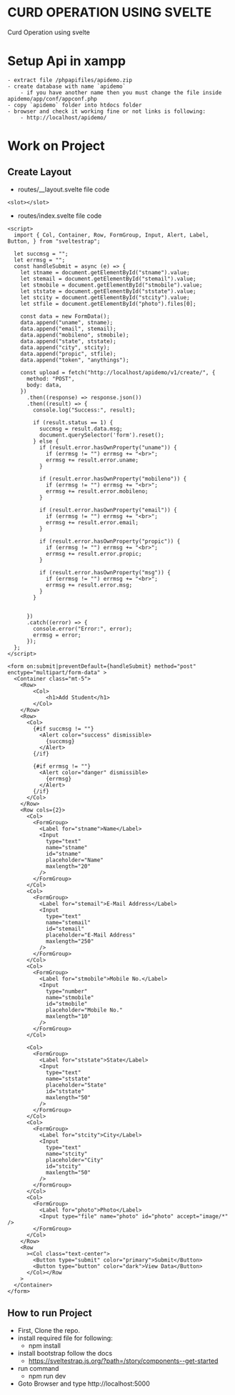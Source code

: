 #  CURD OPERATION USING SVELTE
Curd Operation using svelte

# Setup Api in xampp
    - extract file /phpapifiles/apidemo.zip
    - create database with name `apidemo`
        - if you have another name then you must change the file inside apidemo/app/conf/appconf.php
    - copy `apidemo` folder into htdocs folder
    - browser and check it working fine or not links is following:
        - http://localhost/apidemo/

# Work on Project


## Create Layout

- routes/__layout.svelte file code

```
<slot></slot>
```

- routes/index.svelte file code

```
<script>
  import { Col, Container, Row, FormGroup, Input, Alert, Label, Button, } from "sveltestrap";

  let succmsg = "";
  let errmsg = "";
  const handleSubmit = async (e) => {
    let stname = document.getElementById("stname").value;
    let stemail = document.getElementById("stemail").value;
    let stmobile = document.getElementById("stmobile").value;
    let ststate = document.getElementById("ststate").value;
    let stcity = document.getElementById("stcity").value;
    let stfile = document.getElementById("photo").files[0];

    const data = new FormData();
    data.append("uname", stname);
    data.append("email", stemail);
    data.append("mobileno", stmobile);
    data.append("state", ststate);
    data.append("city", stcity);
    data.append("propic", stfile);
    data.append("token", "anythings");

    const upload = fetch("http://localhost/apidemo/v1/create/", {
      method: "POST",
      body: data,
    })
      .then((response) => response.json())
      .then((result) => {
        console.log("Success:", result);

        if (result.status == 1) {
          succmsg = result.data.msg;
          document.querySelector('form').reset();
        } else {
          if (result.error.hasOwnProperty("uname")) {
            if (errmsg != "") errmsg += "<br>";
            errmsg += result.error.uname;
          }

          if (result.error.hasOwnProperty("mobileno")) {
            if (errmsg != "") errmsg += "<br>";
            errmsg += result.error.mobileno;
          }

          if (result.error.hasOwnProperty("email")) {
            if (errmsg != "") errmsg += "<br>";
            errmsg += result.error.email;
          }

          if (result.error.hasOwnProperty("propic")) {
            if (errmsg != "") errmsg += "<br>";
            errmsg += result.error.propic;
          }

          if (result.error.hasOwnProperty("msg")) {
            if (errmsg != "") errmsg += "<br>";
            errmsg += result.error.msg;
          }
        }

        
      })
      .catch((error) => {
        console.error("Error:", error);
        errmsg = error;
      });
  };
</script>

<form on:submit|preventDefault={handleSubmit} method="post" enctype="multipart/form-data" >
  <Container class="mt-5">
    <Row>
        <Col>
            <h1>Add Student</h1>
        </Col>
    </Row>
    <Row>
      <Col>
        {#if succmsg != ""}
          <Alert color="success" dismissible>
            {succmsg}
          </Alert>
        {/if}

        {#if errmsg != ""}
          <Alert color="danger" dismissible>
            {errmsg}
          </Alert>
        {/if}
      </Col>
    </Row>
    <Row cols={2}>
      <Col>
        <FormGroup>
          <Label for="stname">Name</Label>
          <Input
            type="text"
            name="stname"
            id="stname"
            placeholder="Name"
            maxlength="20"
          />
        </FormGroup>
      </Col>
      <Col>
        <FormGroup>
          <Label for="stemail">E-Mail Address</Label>
          <Input
            type="text"
            name="stemail"
            id="stemail"
            placeholder="E-Mail Address"
            maxlength="250"
          />
        </FormGroup>
      </Col>
      <Col>
        <FormGroup>
          <Label for="stmobile">Mobile No.</Label>
          <Input
            type="number"
            name="stmobile"
            id="stmobile"
            placeholder="Mobile No."
            maxlength="10"
          />
        </FormGroup>
      </Col>

      <Col>
        <FormGroup>
          <Label for="ststate">State</Label>
          <Input
            type="text"
            name="ststate"
            placeholder="State"
            id="ststate"
            maxlength="50"
          />
        </FormGroup>
      </Col>
      <Col>
        <FormGroup>
          <Label for="stcity">City</Label>
          <Input
            type="text"
            name="stcity"
            placeholder="City"
            id="stcity"
            maxlength="50"
          />
        </FormGroup>
      </Col>
      <Col>
        <FormGroup>
          <Label for="photo">Photo</Label>
          <Input type="file" name="photo" id="photo" accept="image/*" />
        </FormGroup>
      </Col>
    </Row>
    <Row
      ><Col class="text-center">
        <Button type="submit" color="primary">Submit</Button>
        <Button type="button" color="dark">View Data</Button>
      </Col></Row
    >
  </Container>
</form>
```

## How to run Project

- First, Clone the repo.
- install required file for following:
    - npm install
- install bootstrap follow the docs
    - https://sveltestrap.js.org/?path=/story/components--get-started
- run command
    - npm run dev
- Goto Browser and type http://localhost:5000